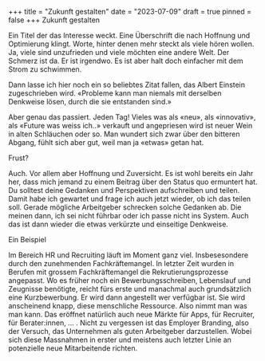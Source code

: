 +++
title = "Zukunft gestalten"
date = "2023-07-09"
draft = true
pinned = false
+++
Zukunft gestalten

Ein Titel der das Interesse weckt. Eine Überschrift die nach Hoffnung und Optimierung klingt. Worte, hinter denen mehr steckt als viele hören wollen. Ja, viele sind unzufrieden und viele möchten eine andere Welt. Der Schmerz ist da. Er ist irgendwo. Es ist aber halt doch einfacher mit dem Strom zu schwimmen. 

Dann lasse ich hier noch ein so beliebtes Zitat fallen, das Albert Einstein zugeschrieben wird. «Probleme kann man niemals mit derselben Denkweise lösen, durch die sie entstanden sind.»

Aber genau das passiert. Jeden Tag! Vieles was als «neu», als «innovativ», als «Future was weiss ich..» verkauft und angepriesen wird ist neuer Wein in alten Schläuchen oder so. Man wundert sich zwar über den bitteren Abgang, fühlt sich aber gut, weil man ja «etwas» getan hat. 

Frust?

Auch. Vor allem aber Hoffnung und Zuversicht. Es ist wohl bereits ein Jahr her, dass mich jemand zu einem Beitrag über den Status quo ermuntert hat. Du solltest deine Gedanken und Perspektiven aufschreiben und teilen. Damit habe ich gewartet und frage ich auch jetzt wieder, ob ich das teilen soll. Gerade mögliche Arbeitgeber schrecken solche Gedanken ab. Die meinen dann, ich sei nicht führbar oder ich passe nicht ins System. Auch das ist dann wieder die etwas verkürzte und einseitige Denkweise. 

Ein Beispiel

Im Bereich HR und Recruiting läuft im Moment ganz viel. Insbesesondere durch den zunehmenden Fachkräftemangel. In letzter Zeit wurden in Berufen mit grossem Fachkräftemangel die Rekrutierungsprozesse angepasst. Wo es früher noch ein Bewerbungsschreiben, Lebenslauf und Zeugnisse benötigte, reicht fürs erste und manachmal auch grundsätzlich eine Kurzbewerbung. Er wird dann angestellt wer verfügbar ist. Sie wird anscheinend knapp, diese menschliche Ressource. Also nimmt man was man kann. Das eröffnet natürlich auch neue Märkte für Apps, für Recruiter, für Berater:innen, ... . Nicht zu vergessen ist das Employer Branding, also der Versuch, das Unternehmen als guten Arbeitgeber darzustellen. Wobei sich diese Massnahmen in erster und meistens auch letzter Linie an potenzielle neue Mitarbeitende richten.